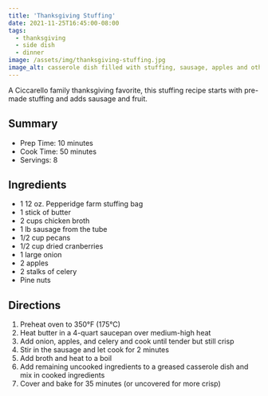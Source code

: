 ```yaml
---
title: 'Thanksgiving Stuffing'
date: 2021-11-25T16:45:00-08:00
tags:
  - thanksgiving
  - side dish
  - dinner
image: /assets/img/thanksgiving-stuffing.jpg
image_alt: casserole dish filled with stuffing, sausage, apples and other diced ingredients.
---
```


A Ciccarello family thanksgiving favorite, this stuffing recipe starts with pre-made stuffing and adds sausage and fruit.

## Summary

- Prep Time: 10 minutes
- Cook Time: 50 minutes
- Servings: 8

## Ingredients

- 1 12 oz. Pepperidge farm stuffing bag
- 1 stick of butter
- 2 cups chicken broth
- 1 lb sausage from the tube
- 1/2 cup pecans
- 1/2 cup dried cranberries
- 1 large onion
- 2 apples
- 2 stalks of celery
- Pine nuts

## Directions

1. Preheat oven to 350°F (175°C)
1. Heat butter in a 4-quart saucepan over medium-high heat
1. Add onion, apples, and celery and cook until tender but still crisp
1. Stir in the sausage and let cook for 2 minutes
1. Add broth and heat to a boil
1. Add remaining uncooked ingredients to a greased casserole dish and mix in cooked ingredients
1. Cover and bake for 35 minutes (or uncovered for more crisp)

